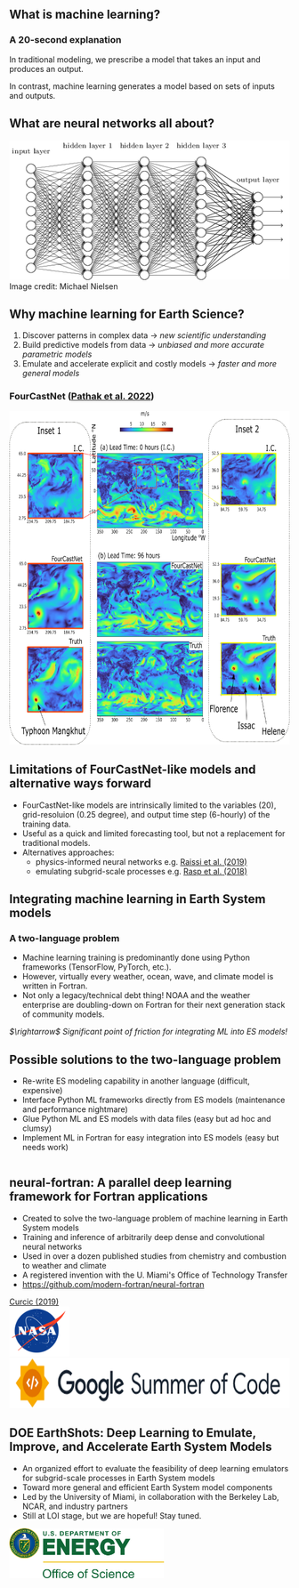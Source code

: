 <section>

## What is machine learning?

### A 20-second explanation

<p class="fragment">
  In traditional modeling, we prescribe a model that takes an input and produces an output.
</p>

<p class="fragment">
  In contrast, machine learning generates a model based on sets of inputs and outputs.
</p>

</section>

<section>

## What are neural networks all about?

<img src="assets/neural_network.png">

<div class="reference">Image credit: Michael Nielsen</div>
</section>

<section>

## Why machine learning for Earth Science?

1. Discover patterns in complex data $\rightarrow$ *new scientific understanding*
2. Build predictive models from data $\rightarrow$ *unbiased and more accurate parametric models*
3. Emulate and accelerate explicit and costly models $\rightarrow$ *faster and more general models*

</section>


<section>

### FourCastNet ([Pathak et al. 2022](https://arxiv.org/abs/2202.11214))

<img height=600 src="assets/fourcastnet.png">
</section>


<section>

## Limitations of FourCastNet-like models and alternative ways forward

* FourCastNet-like models are intrinsically limited to the variables (20),
  grid-resoluion (0.25 degree), and output time step (6-hourly) of the training data.
* Useful as a quick and limited forecasting tool, but not a replacement for
  traditional models.
* Alternatives approaches:
  - physics-informed neural networks e.g. [Raissi et al. (2019)](https://arxiv.org/abs/1711.10561)
  - emulating subgrid-scale processes e.g. [Rasp et al. (2018)](https://doi.org/10.1073/pnas.1810286115)
</section>


<section>

## Integrating machine learning in Earth System models

### A two-language problem

* Machine learning training is predominantly done using Python frameworks (TensorFlow, PyTorch, etc.).
* However, virtually every weather, ocean, wave, and climate model is written in Fortran.
* Not only a legacy/technical debt thing! NOAA and the weather enterprise are doubling-down on Fortran
  for their next generation stack of community models.

<p class="fragment" style="font-style: italic;">$\rightarrow$ Significant point of friction for integrating ML into ES models!</p>
</section>


<section>

## Possible solutions to the two-language problem

<ul>
  <li class="fragment">Re-write ES modeling capability in another language (difficult, expensive)</li>
  <li class="fragment">Interface Python ML frameworks directly from ES models (maintenance and performance nightmare)</li>
  <li class="fragment">Glue Python ML and ES models with data files (easy but ad hoc and clumsy)</li>
  <li class="fragment">Implement ML in Fortran for easy integration into ES models (easy but needs work)</li>
</ul>
</section>


<section style="display: flex; flex-direction: column;">

<div style="flex: 8">

## neural-fortran: A parallel deep learning framework for Fortran applications

* Created to solve the two-language problem of machine learning in Earth System models
* Training and inference of arbitrarily deep dense and convolutional neural networks 
* Used in over a dozen published studies from chemistry and combustion to weather and climate
* A registered invention with the U. Miami's Office of Technology Transfer
* https://github.com/modern-fortran/neural-fortran


<div class="reference"><a href="https://doi.org/10.1145/3323057.3323059">Curcic (2019)</a></div>
</div>

<div style="flex: 2">
  <img height=90 src="assets/logos/nasa.png"></img>
  <img height=90 src="assets/logos/gsoc.png"></img>
</div>

</section>


<section style="display: flex; flex-direction: column;">

<div style="flex: 8">

## DOE EarthShots: Deep Learning to Emulate, Improve, and Accelerate Earth System Models

* An organized effort to evaluate the feasibility of deep learning emulators
  for subgrid-scale processes in Earth System models
* Toward more general and efficient Earth System model components
* Led by the University of Miami, in collaboration with the Berkeley Lab, NCAR, and industry partners
* Still at LOI stage, but we are hopeful! Stay tuned. 
</div>

<div style="flex: 2">
  <img height=90 src="assets/logos/doe.png"></img>
</div>

</section>